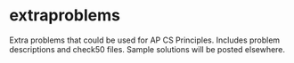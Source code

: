# extraproblems
Extra problems that could be used for AP CS Principles. Includes problem descriptions and check50 files. Sample solutions will be posted elsewhere.
